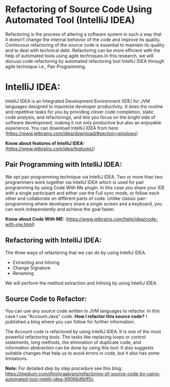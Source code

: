# Refactoring of Source Code Using Automated Tool (IntelliJ IDEA)
Refactoring is the process of altering a software system in such a way that it doesn’t change the internal behavior of the code and improve its quality. Continuous refactoring of the source code is essential to maintain its quality and to deal with technical debt. Refactoring can be more efficient with the help of automated tools using agile techniques.In this research, we will discuss code refactoring by automated refactoring tool IntelliJ IDEA through agile technique i.e., Pair Programming.

# IntelliJ IDEA:
IntelliJ IDEA is an Integrated Development Environment (IDE) for JVM languages designed to maximize developer productivity. It does the routine and repetitive tasks for you by providing clever code completion, static code analysis, and refactorings, and lets you focus on the bright side of software development, making it not only productive but also an enjoyable experience. You can download IntelliJ IDEA from here: (https://www.jetbrains.com/idea/download/#section=windows)

**Know about features of IntelliJ IDEA:** (https://www.jetbrains.com/idea/features/) 

## Pair Programming with IntelliJ IDEA:
We opt pair programming technique via IntelliJ IDEA. Two or more than two programmers work together via IntelliJ IDEA which is used for pair programming by using Code With Me plugin. In this case you share your IDE with a single participant and either use the Full sync mode, or follow each other and collaborate on different parts of code. Unlike classic pair-programming where developers share a single screen and a keyboard, you can work independently and achieve the goal faster.

**Know about Code With ME:** (https://www.jetbrains.com/help/idea/code-with-me.html)

## Refactoring with IntelliJ IDEA:
The three ways of refactoring that we can do by using IntelliJ IDEA.
- Extracting and Inlining
- Change Signature
- Renaming

We will perform the method extraction and Inlining by using IntelliJ IDEA.

## Source Code to Refactor:
You can use any source code written in JVM languages to refactor. In this case I use "Account.Java" code. **How I refactor this source code?** I published a blog where you can follow for further information.

The Account code is refactored by using IntelliJ IDEA. It is one of the most powerful refactoring tools. The tasks like replacing loops or control statements, long methods, the elimination of duplicate code, and information abstraction can be done by using this tool. It also suggests suitable changes that help us to avoid errors in code, but it also has some limitations.

**Note:** For detailed step by step procedure see this blog: https://medium.com/@nimraakram/refactoring-of-source-code-by-using-automated-tool-intellij-idea-99066dfbff5c 

